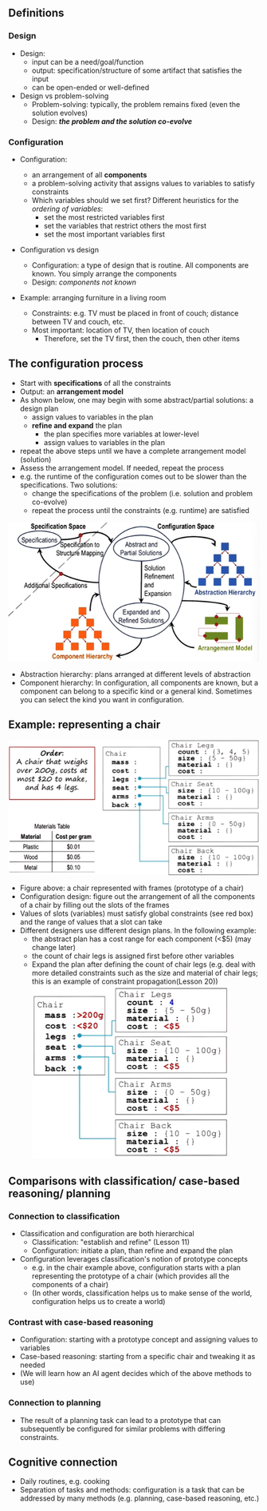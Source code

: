 
## Definitions

### Design
- Design: 
	- input can be a need/goal/function
	- output: specification/structure of some artifact that satisfies the input
	- can be open-ended or well-defined
- Design vs problem-solving
	- Problem-solving: typically, the problem remains fixed (even the solution evolves)
	- Design: ***the problem and the solution co-evolve***

### Configuration
- Configuration: 
	- an arrangement of all **components**
	- a problem-solving activity that assigns values to variables to satisfy constraints
	- Which variables should we set first? Different heuristics for the *ordering of variables*:
		- set the most restricted variables first
		- set the variables that restrict others the most first
		- set the most important variables first
- Configuration vs design
	- Configuration: a type of design that is routine. All components are known. You simply arrange the components
	- Design: *components not known*

- Example: arranging furniture in a living room
	- Constraints: e.g. TV must be placed in front of couch; distance between TV and couch, etc.
	- Most important: location of TV, then location of couch
		- Therefore, set the TV first, then the couch, then other items

## The configuration process

- Start with **specifications** of all the constraints
- Output: an **arrangement model**
- As shown below, one may begin with some abstract/partial solutions: a design plan
	- assign values to variables in the plan
	- **refine and expand** the plan
		- the plan specifies more variables at lower-level
		- assign values to variables in the plan
- repeat the above steps until we have a complete arrangement model (solution)
- Assess the arrangement model. If needed, repeat the process
- e.g. the runtime of the configuration comes out to be slower than the specifications. Two solutions: 
	- change the specifications of the problem (i.e. solution and problem co-evolve)
	- repeat the process until the constraints (e.g. runtime) are satisfied

![](img/20231116112829.png)

- Abstraction hierarchy: plans arranged at different levels of abstraction
- Component hierarchy: In configuration, all components are known, but a component can belong to a specific kind or a general kind. Sometimes you can select the kind you want in configuration.

## Example: representing a chair

![](img/20231116115311.png)

- Figure above: a chair represented with frames (prototype of a chair)
- Configuration design: figure out the arrangement of all the components of a chair by filling out the slots of the frames
- Values of slots (variables) must satisfy global constraints (see red box) and the range of values that a slot can take
- Different designers use different design plans. In the following example:
	- the abstract plan has a cost range for each component (<$5) (may change later)
	- the count of chair legs is assigned first before other variables
	- Expand the plan after defining the count of chair legs (e.g. deal with more detailed constraints such as the size and material of chair legs; this is an example of constraint propagation(Lesson 20))
![](img/20231116120129.png)

## Comparisons with classification/ case-based reasoning/ planning
### Connection to classification
- Classification and configuration are both hierarchical
	- Classification: "establish and refine" (Lesson 11)
	- Configuration: initiate a plan, than refine and expand the plan
- Configuration leverages classification's notion of prototype concepts
	- e.g. in the chair example above, configuration starts with a plan representing the prototype of a chair (which provides all the components of a chair)
	- (In other words, classification helps us to make sense of the world, configuration helps us to create a world)

### Contrast with case-based reasoning
- Configuration: starting with a prototype concept and assigning values to variables
- Case-based reasoning: starting from a specific chair and tweaking it as needed
- (We will learn how an AI agent decides which of the above methods to use)

### Connection to planning
- The result of a planning task can lead to a prototype that can subsequently be configured for similar problems with differing constraints.

## Cognitive connection

- Daily routines, e.g. cooking
- Separation of tasks and methods: configuration is a task that can be addressed by many methods (e.g. planning, case-based reasoning, etc.)
